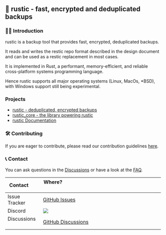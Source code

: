 ## 🦀 rustic - fast, encrypted and deduplicated backups

### 🙋‍♀️ Introduction

rustic is a backup tool that provides fast, encrypted, deduplicated backups.

It reads and writes the restic repo format described in the design document and can be used as a restic replacement in most cases.

It is implemented in Rust, a performant, memory-efficient, and reliable cross-platform systems programming language.

Hence rustic supports all major operating systems (Linux, MacOs, *BSD), with Windows support still being experimental.

### Projects

- [rustic - deduplicated, encrypted backups](https://github.com/rustic-rs/rustic/)
- [rustic_core - the library powering rustic](https://github.com/rustic-rs/rustic/tree/main/crates/rustic_core)
- [rustic Documentation](https://rustic.cli.rs/docs)

### 🛠️ Contributing

If you are eager to contribute, please read our contribution guidelines [here](https://rustic.cli.rs/docs/contributing-to-rustic.html).

### 📞 Contact

You can ask questions in the [Discussions](https://github.com/rustic-rs/rustic/discussions) or have a look at the
[FAQ](https://rustic.cli.rs/docs/FAQ.html).

| Contact       | Where?                                                                                                   |
| ------------- | -------------------------------------------------------------------------------------------------------- |
| Issue Tracker | [GitHub Issues](https://github.com/rustic-rs/rustic/issues)                                              |
| Discord       | [![](https://dcbadge.vercel.app/api/server/WRUWENZnzQ?style=flat-square)](https://discord.gg/WRUWENZnzQ) |
| Discussions   | [GitHub Discussions](https://github.com/rustic-rs/rustic/discussions)
